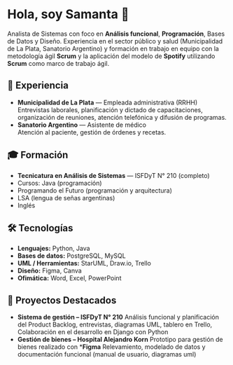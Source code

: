 # Hola, soy Samanta 👋
Analista de Sistemas con foco en **Análisis funcional**, **Programación**, Bases de Datos y Diseño. Experiencia en el sector público y salud (Municipalidad de La Plata, Sanatorio Argentino) y formación en trabajo en equipo con la metodología ágil **Scrum** y la aplicación del modelo de **Spotify** utilizando **Scrum** como marco de trabajo ágil.

## 💼 Experiencia
- **Municipalidad de La Plata** — Empleada administrativa (RRHH)  
  Entrevistas laborales, planificación y dictado de capacitaciones, organización de reuniones, atención telefónica y difusión de programas.
- **Sanatorio Argentino** — Asistente de médico  
  Atención al paciente, gestión de órdenes y recetas.

## 🎓 Formación
- **Tecnicatura en Análisis de Sistemas** — ISFDyT N° 210 (completo)
- Cursos: Java (programación)
- Programando el Futuro (programación y arquitectura)
- LSA (lengua de señas argentinas)
- Inglés

## 🛠️ Tecnologías
- **Lenguajes:** Python, Java  
- **Bases de datos:** PostgreSQL, MySQL  
- **UML / Herramientas:** StarUML, Draw.io, Trello  
- **Diseño:** Figma, Canva  
- **Ofimática:** Word, Excel, PowerPoint

## 📌 Proyectos Destacados
- **Sistema de gestión – ISFDyT N° 210** 
  Análisis funcional y planificación del Product Backlog, entrevistas, diagramas UML, tablero en Trello, Colaboración en el desarrollo en Django con Python
- **Gestión de bienes – Hospital Alejandro Korn**
  Prototipo para gestión de bienes realizado con ***Figma**
  Relevamiento, modelado de datos y documentación funcional (manual de usuario, diagramas uml) 

